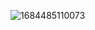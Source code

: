 ![1684485110073](https://file+.vscode-resource.vscode-cdn.net/e%3A/Visual%20Studio%20Code/java/java_study/%E7%AC%94%E8%AE%B0/Spring/Spring/%E5%9F%BA%E4%BA%8Exml%E7%9A%84Spring%E5%BA%94%E7%94%A8/image/23-05-19-Bean%E7%9A%84%E7%94%9F%E5%91%BD%E5%91%A8%E6%9C%9F/1684485110073.png)
